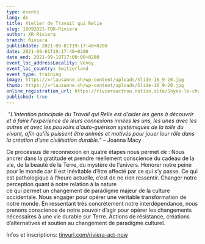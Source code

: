 ```yaml
---
type: events
lang: de
title: Atelier de Travail qui Relie
slug: 18092021-TQR-Riviera
author: XR Riviera
branch: Riviera
publishdate: 2021-09-01T19:17:40+0200
date: 2021-09-01T19:17:40+0200
date_end: 2021-09-18T17:00:00+0200
event_loc_addressLocality: Vevey
event_loc_country: Switzerland
event_type: training
image: https://xrlausanne.ch/wp-content/uploads/Slide-16_9-20.jpg
thumb: https://xrlausanne.ch/wp-content/uploads/Slide-16_9-20.jpg
online_registration_url: https://rivieraactnow.notion.site/Soyez-le-changement-09402a28bd774b00aa6b4a426fce416e
published: true
---
```

 *“L’intention principale du Travail qui Relie est d’aider les gens à découvrir et à faire l’expérience de leurs connexions innées les uns, les unes avec les autres et avec les pouvoirs d’auto-guérison systémiques de la toile du vivant, afin qu’ils puissent être animés et motivés pour jouer leur rôle dans la création d’une civilisation durable.”* – Joanna Macy

Ce processus de reconnexion en quatre étapes nous permet de : Nous ancrer dans la gratitude et prendre réellement conscience du cadeau de la vie, de la beauté de la Terre, du mystère de l’univers. Honorer notre peine pour le monde car il est inévitable d’être affecté par ce qui s’y passe. Ce qui est pathologique à l’heure actuelle, c’est de ne rien ressentir. Changer notre perception quant à notre relation à la nature\
ce qui permet un changement de paradigme majeur de la culture occidentale. Nous engager pour opérer une véritable transformation de\
notre monde. En ressentant très concrètement notre interdépendance, nous prenons conscience de notre pouvoir d’agir pour opérer les changements nécessaires à une vie durable sur Terre. Actions de résistance, créations d’alternatives et soutien au changement de paradigme culturel.

Infos et inscriptions: [tinyurl.com/riviera-act-now](https://tinyurl.com/riviera-act-now?fbclid=IwAR2JcD_PLW71JtjQT7KVBNu5b2byd3u6QQUAm1eGjZlvEQm9RkSEcnh1f5k)